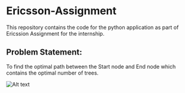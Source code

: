 # Ericsson-Assignment
 
This repository contains the code for the python application as part of Ericssion Assignment for the internship.

## Problem Statement: 

To find the optimal path between the Start node and End node which contains the optimal number of trees. 

![Alt text](C:/Users/Prince.LAPTOP-DRUV2E0O/Desktop/example.jpg?raw=true "Example")